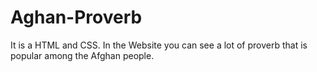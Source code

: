 # Aghan-Proverb
It is a HTML and CSS. In the Website you can see a lot of proverb that is popular among the Afghan people.
